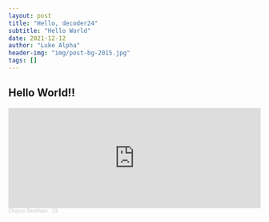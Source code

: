 ```yaml
---
layout: post
title: "Hello, decoder24"
subtitle: "Hello World"
date: 2021-12-12
author: "Luke Alpha"
header-img: "img/post-bg-2015.jpg"
tags: []
---
```



## Hello World!!

<iframe width="100%" height="200" scrolling="no" frameborder="no" allow="autoplay" src="https://w.soundcloud.com/player/?url=https%3A//api.soundcloud.com/tracks/1046529265&color=%23ff5500&auto_play=false&hide_related=false&show_comments=fakse&show_user=false&show_reposts=false&show_teaser=true&visual=false"></iframe><div style="font-size: 10px; color: #cccccc;line-break: anywhere;word-break: normal;overflow: hidden;white-space: nowrap;text-overflow: ellipsis; font-family: Interstate,Lucida Grande,Lucida Sans Unicode,Lucida Sans,Garuda,Verdana,Tahoma,sans-serif;font-weight: 100;"><a href="https://soundcloud.com/chaycebeckham" title="Chayce Beckham" target="_blank" style="color: #cccccc; text-decoration: none;">Chayce Beckham</a> · <a href="https://soundcloud.com/chaycebeckham/23-1" title="23" target="_blank" style="color: #cccccc; text-decoration: none;">23</a></div>